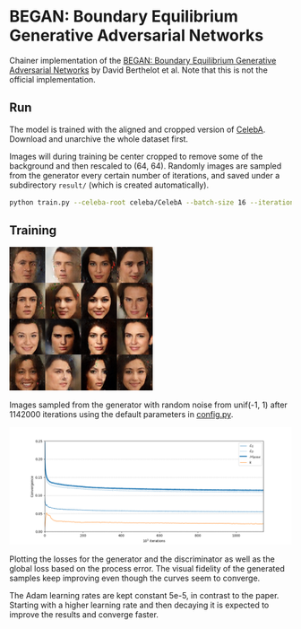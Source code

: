 # BEGAN: Boundary Equilibrium Generative Adversarial Networks

Chainer implementation of the [BEGAN: Boundary Equilibrium Generative Adversarial Networks](https://arxiv.org/abs/1703.10717) by David Berthelot et al. Note that this is not the official implementation.

## Run

The model is trained with the aligned and cropped version of [CelebA](http://mmlab.ie.cuhk.edu.hk/projects/CelebA.html). Download and unarchive the whole dataset first.

Images will during training be center cropped to remove some of the background and then rescaled to (64, 64). Randomly images are sampled from the generator every certain number of iterations, and saved under a subdirectory `result/` (which is created automatically).

```bash
python train.py --celeba-root celeba/CelebA --batch-size 16 --iterations 10000 --gpu 1
```

## Training

![](images/sample_1142000.png)

Images sampled from the generator with random noise from unif(-1, 1) after 1142000 iterations using the default parameters in [config.py](config.py).

![](images/loss.png)

Plotting the losses for the generator and the discriminator as well as the global loss based on the process error. The visual fidelity of the generated samples keep improving even though the curves seem to converge.

The Adam learning rates are kept constant 5e-5, in contrast to the paper. Starting with a higher learning rate and then decaying it is expected to improve the results and converge faster.
